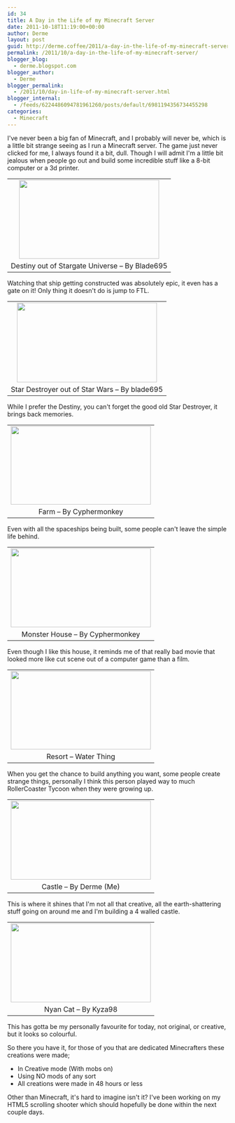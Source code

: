 ```yaml
---
id: 34
title: A Day in the Life of my Minecraft Server
date: 2011-10-18T11:19:00+00:00
author: Derme
layout: post
guid: http://derme.coffee/2011/a-day-in-the-life-of-my-minecraft-server/
permalink: /2011/10/a-day-in-the-life-of-my-minecraft-server/
blogger_blog:
  - derme.blogspot.com
blogger_author:
  - Derme
blogger_permalink:
  - /2011/10/day-in-life-of-my-minecraft-server.html
blogger_internal:
  - /feeds/6224486094781961260/posts/default/6981194356734455298
categories:
  - Minecraft
---
```

I've never been a big fan of Minecraft, and I probably will never be, which is a little bit strange seeing as I run a Minecraft server. The game just never clicked for me, I always found it a bit, dull. Though I will admit I'm a little bit jealous when people go out and build some incredible stuff like a 8-bit computer or a 3d printer.

<table style="margin-left: auto; margin-right: auto; text-align: center;" cellspacing="0" cellpadding="0" align="center">
  <tr>
    <td style="text-align: center;">
      <a style="margin-left: auto; margin-right: auto;" href="http://derme.coffee/wp-content/uploads/2011/10/Minecraft_Destiny.png"><img src="http://derme.coffee/wp-content/uploads/2011/10/Minecraft_Destiny-300x169.png" alt="" width="320" height="180" border="0" /></a>
    </td>
  </tr>
  
  <tr>
    <td style="text-align: center;">
      Destiny out of Stargate Universe &#8211; By Blade695
    </td>
  </tr>
</table>

<div style="clear: both; text-align: center;">
</div>

Watching that ship getting constructed was absolutely epic, it even has a gate on it! Only thing it doesn't do is jump to FTL.

<div style="clear: both; text-align: center;">
</div>

<table style="margin-left: auto; margin-right: auto; text-align: center;" cellspacing="0" cellpadding="0" align="center">
  <tr>
    <td style="text-align: center;">
      <a style="margin-left: auto; margin-right: auto;" href="http://derme.coffee/wp-content/uploads/2011/10/Minecraft_StarDestroyer.png"><img src="http://derme.coffee/wp-content/uploads/2011/10/Minecraft_StarDestroyer-300x170.png" alt="" width="320" height="182" border="0" /></a>
    </td>
  </tr>
  
  <tr>
    <td style="text-align: center;">
      Star Destroyer out of Star Wars &#8211; By blade695
    </td>
  </tr>
</table>

While I prefer the Destiny, you can't forget the good old Star Destroyer, it brings back memories.

<!--more-->

<table style="margin-left: auto; margin-right: auto; text-align: center;" cellspacing="0" cellpadding="0" align="center">
  <tr>
    <td style="text-align: center;">
      <a style="margin-left: auto; margin-right: auto;" href="http://derme.coffee/wp-content/uploads/2011/10/Mincraft_Farm.png"><img src="http://derme.coffee/wp-content/uploads/2011/10/Mincraft_Farm-300x168.png" alt="" width="320" height="179" border="0" /></a>
    </td>
  </tr>
  
  <tr>
    <td style="text-align: center;">
      Farm &#8211; By Cyphermonkey
    </td>
  </tr>
</table>

Even with all the spaceships being built, some people can't leave the simple life behind.

<table style="margin-left: auto; margin-right: auto; text-align: center;" cellspacing="0" cellpadding="0" align="center">
  <tr>
    <td style="text-align: center;">
      <a style="margin-left: auto; margin-right: auto;" href="http://derme.coffee/wp-content/uploads/2011/10/Minecraft_MonsterHouse.png"><img src="http://derme.coffee/wp-content/uploads/2011/10/Minecraft_MonsterHouse-300x169.png" alt="" width="320" height="180" border="0" /></a>
    </td>
  </tr>
  
  <tr>
    <td style="text-align: center;">
      Monster House &#8211; By Cyphermonkey
    </td>
  </tr>
</table>

Even though I like this house, it reminds me of that really bad movie that looked more like cut scene out of a computer game than a film.

<table style="margin-left: auto; margin-right: auto; text-align: center;" cellspacing="0" cellpadding="0" align="center">
  <tr>
    <td style="text-align: center;">
      <a style="margin-left: auto; margin-right: auto;" href="http://derme.coffee/wp-content/uploads/2011/10/Minecraft_Resort.png"><img src="http://derme.coffee/wp-content/uploads/2011/10/Minecraft_Resort-300x168.png" alt="" width="320" height="179" border="0" /></a>
    </td>
  </tr>
  
  <tr>
    <td style="text-align: center;">
      Resort &#8211; Water Thing
    </td>
  </tr>
</table>

When you get the chance to build anything you want, some people create strange things, personally I think this person played way to much RollerCoaster Tycoon when they were growing up.

<table style="margin-left: auto; margin-right: auto; text-align: center;" cellspacing="0" cellpadding="0" align="center">
  <tr>
    <td style="text-align: center;">
      <a style="margin-left: auto; margin-right: auto;" href="http://derme.coffee/wp-content/uploads/2011/10/Mincraft_LordCastle.png"><img src="http://derme.coffee/wp-content/uploads/2011/10/Mincraft_LordCastle-300x169.png" alt="" width="320" height="180" border="0" /></a>
    </td>
  </tr>
  
  <tr>
    <td style="text-align: center;">
      Castle &#8211; By Derme (Me)
    </td>
  </tr>
</table>

This is where it shines that I'm not all that creative, all the earth-shattering stuff going on around me and I'm building a 4 walled castle.

<table style="margin-left: auto; margin-right: auto; text-align: center;" cellspacing="0" cellpadding="0" align="center">
  <tr>
    <td style="text-align: center;">
      <a style="margin-left: auto; margin-right: auto;" href="http://derme.coffee/wp-content/uploads/2011/10/Minecraft_NumCat.png"><img src="http://derme.coffee/wp-content/uploads/2011/10/Minecraft_NumCat-300x169.png" alt="" width="320" height="180" border="0" /></a>
    </td>
  </tr>
  
  <tr>
    <td style="text-align: center;">
      Nyan Cat &#8211; By Kyza98
    </td>
  </tr>
</table>

This has gotta be my personally favourite for today, not original, or creative, but it looks so colourful.

So there you have it, for those of you that are dedicated Minecrafters these creations were made;

  * In Creative mode (With mobs on)
  * Using NO mods of any sort
  * All creations were made in 48 hours or less

Other than Minecraft, it's hard to imagine isn't it? I've been working on my HTML5 scrolling shooter which should hopefully be done within the next couple days.